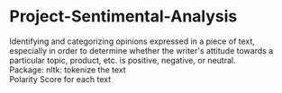 # Project-Sentimental-Analysis
Identifying and categorizing opinions expressed in a piece of text, especially in order to determine whether the writer's attitude towards a particular topic, product, etc. is positive, negative, or neutral. <br>
Package: nltk: tokenize the text <br>
Polarity Score for each text
